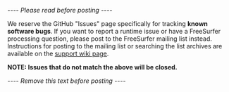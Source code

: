 *---- Please read before posting ----*

We reserve the GitHub "Issues" page specifically for tracking **known software bugs**. If you want to report a runtime issue or have a FreeSurfer processing question, please post to the FreeSurfer mailing list instead. Instructions for posting to the mailing list or searching the list archives are available on the [support wiki page](https://surfer.nmr.mgh.harvard.edu/fswiki/FreeSurferSupport).

**NOTE: Issues that do not match the above will be closed.**

*---- Remove this text before posting ----*
